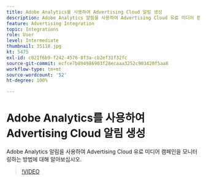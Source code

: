 ```yaml
---
title: Adobe Analytics를 사용하여 Advertising Cloud 알림 생성
description: Adobe Analytics 알림을 사용하여 Advertising Cloud 유료 미디어 캠페인을 모니터링하는 방법에 대해 알아보십시오.
feature: Advertising Integration
topic: Integrations
role: User
level: Intermediate
thumbnail: 35118.jpg
kt: 5475
exl-id: c021f6b9-f242-4576-8f3a-cb2ef31f32fc
source-git-commit: ecfce7b894986903f28ecaaa3252c903420f5aa8
workflow-type: tm+mt
source-wordcount: '52'
ht-degree: 100%

---
```


# Adobe Analytics를 사용하여 Advertising Cloud 알림 생성

Adobe Analytics 알림을 사용하여 Advertising Cloud 유료 미디어 캠페인을 모니터링하는 방법에 대해 알아보십시오.

>[!VIDEO](https://video.tv.adobe.com/v/40948/?quality=12&learn=on&captions=kor)
